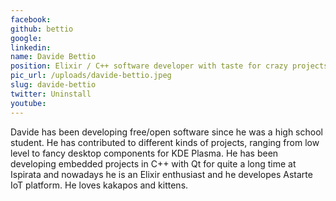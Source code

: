 ```yaml
---
facebook: 
github: bettio
google: 
linkedin: 
name: Davide Bettio
position: Elixir / C++ software developer with taste for crazy projects.
pic_url: /uploads/davide-bettio.jpeg
slug: davide-bettio
twitter: Uninstall
youtube: 
---
```

<p>Davide has been developing free/open software since he was a high school student. He has contributed to different kinds of projects, ranging from low level to fancy desktop components for KDE Plasma. He has been developing embedded projects in C++ with Qt for quite a long time at Ispirata and nowadays he is an Elixir enthusiast and he developes Astarte IoT platform. He loves kakapos and kittens.</p>
